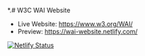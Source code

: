 *.# W3C WAI Website

- Live Website: https://www.w3.org/WAI/
- Preview: https://wai-website.netlify.com/

[![Netlify Status](https://api.netlify.com/api/v1/badges/faaa4954-0194-47fa-9b74-540ab79f4a8d/deploy-status)](https://app.netlify.com/sites/wai-website/deploys)
